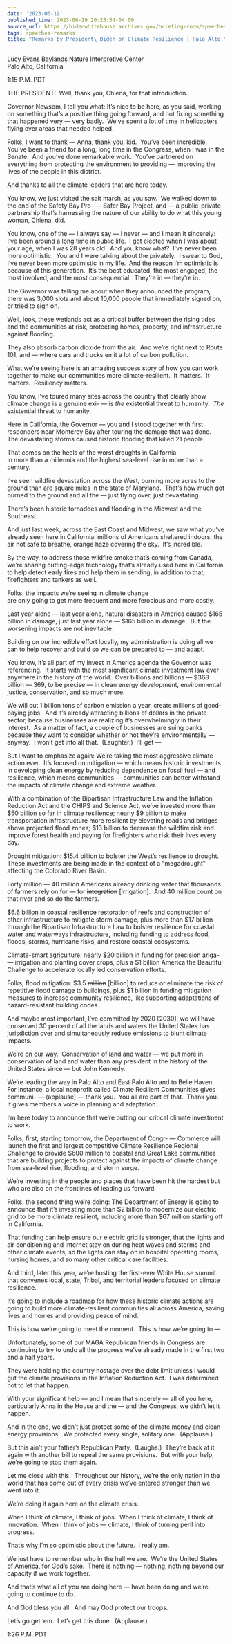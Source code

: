 ```yaml
---
date: '2023-06-19'
published_time: 2023-06-19 20:25:54-04:00
source_url: https://bidenwhitehouse.archives.gov/briefing-room/speeches-remarks/2023/06/19/remarks-by-president-biden-on-climate-resilience-palo-alto-ca/
tags: speeches-remarks
title: "Remarks by President\_Biden on Climate Resilience | Palo Alto,\_CA"
---
```

 
Lucy Evans Baylands Nature Interpretive Center  
Palo Alto, California

1:15 P.M. PDT  
  
THE PRESIDENT:  Well, thank you, Chiena, for that introduction.  
  
Governor Newsom, I tell you what: It’s nice to be here, as you said,
working on something that’s a positive thing going forward, and not
fixing something that happened very — very badly.  We’ve spent a lot of
time in helicopters flying over areas that needed helped.  
  
Folks, I want to thank — Anna, thank you, kid.  You’ve been incredible. 
You’ve been a friend for a long, long time in the Congress, when I was
in the Senate.  And you’ve done remarkable work.  You’ve partnered on
everything from protecting the environment to providing — improving the
lives of the people in this district.  
  
And thanks to all the climate leaders that are here today.  
  
You know, we just visited the salt marsh, as you saw.  We walked down to
the end of the Safety Bay Pro- — Safer Bay Project, and — a
public-private partnership that’s harnessing the nature of our ability
to do what this young woman, Chiena, did.  
  
You know, one of the — I always say — I never — and I mean it sincerely:
I’ve been around a long time in public life.  I got elected when I was
about your age, when I was 28 years old.  And you know what?  I’ve never
been more optimistic.  You and I were talking about the privately.  I
swear to God, I’ve never been more optimistic in my life.  And the
reason I’m optimistic is because of this generation.  It’s the best
educated, the most engaged, the most involved, and the most
consequential.  They’re in — they’re in.  
  
The Governor was telling me about when they announced the program, there
was 3,000 slots and about 10,000 people that immediately signed on, or
tried to sign on.  
  
Well, look, these wetlands act as a critical buffer between the rising
tides and the communities at risk, protecting homes, property, and
infrastructure against flooding.  
  
They also absorb carbon dioxide from the air.  And we’re right next to
Route 101, and — where cars and trucks emit a lot of carbon pollution.  
  
What we’re seeing here is an amazing success story of how you can work
together to make our communities more climate-resilient.  It matters. 
It matters.  Resiliency matters.  
  
You know, I’ve toured many sites across the country that clearly show
climate change is a genuine exi- — is *the* existential threat to
humanity.  *The* existential threat to humanity.  
  
Here in California, the Governor — you and I stood together with first
responders near Monterey Bay after touring the damage that was done. 
The devastating storms caused historic flooding that killed 21
people.   
  
That comes on the heels of the worst droughts in California  
in more than a millennia and the highest sea-level rise in more than a
century.  
  
I’ve seen wildfire devastation across the West, burning more acres to
the ground than are square miles in the state of Maryland.  That’s how
much got burned to the ground and all the — just flying over, just
devastating.  
  
There’s been historic tornadoes and flooding in the Midwest and the
Southeast.  
  
And just last week, across the East Coast and Midwest, we saw what
you’ve already seen here in California: millions of Americans sheltered
indoors, the air not safe to breathe, orange haze covering the sky. 
It’s incredible.  
  
By the way, to address those wildfire smoke that’s coming from Canada,
we’re sharing cutting-edge technology that’s already used here in
California to help detect early fires and help them in sending, in
addition to that, firefighters and tankers as well.  
  
Folks, the impacts we’re seeing in climate change  
are only going to get more frequent and more ferocious and more
costly.  
  
Last year alone — last year alone, natural disasters in America caused
$165 billion in damage, just last year alone — $165 billion in damage. 
But the worsening impacts are not inevitable.  
  
Building on our incredible effort locally, my administration is doing
all we can to help recover and build so we can be prepared to — and
adapt.   
  
You know, it’s all part of my Invest in America agenda the Governor was
referencing.  It starts with the most significant climate investment law
ever anywhere in the history of the world.  Over billions and billions —
$368 billion — 369, to be precise — in clean energy development,
environmental justice, conservation, and so much more.  
  
We will cut 1 billion tons of carbon emission a year, create millions of
good-paying jobs.  And it’s already attracting billions of dollars in
the private sector, because businesses are realizing it’s overwhelmingly
in their interest.  As a matter of fact, a couple of businesses are
suing banks because they want to consider whether or not they’re
environmentally — anyway.  I won’t get into all that.  (Laughter.)  I’ll
get —  
  
But I want to emphasize again: We’re taking the most aggressive climate
action ever.  It’s focused on mitigation — which means historic
investments in developing clean energy by reducing dependence on fossil
fuel — and resilience, which means communities — communities can better
withstand the impacts of climate change and extreme weather.  
  
With a combination of the Bipartisan Infrastructure Law and the
Inflation Reduction Act and the CHIPS and Science Act, we’ve invested
more than $50 billion so far in climate resilience; nearly $9 billion to
make transportation infrastructure more resilient by elevating roads and
bridges above projected flood zones; $13 billion to decrease the
wildfire risk and improve forest health and paying for firefighters who
risk their lives every day.  
  
Drought mitigation: $15.4 billion to bolster the West’s resilience to
drought.  These investments are being made in the context of a
“megadrought” affecting the Colorado River Basin.  
  
Forty million — 40 million Americans already drinking water that
thousands of farmers rely on for — for <s>integration</s>
\[irrigation\].  And 40 million count on that river and so do the
farmers.  
  
$6.6 billion in coastal resilience restoration of reefs and construction
of other infrastructure to mitigate storm damage, plus more than $17
billion through the Bipartisan Infrastructure Law to bolster resilience
for coastal water and waterways infrastructure, including funding to
address food, floods, storms, hurricane risks, and restore coastal
ecosystems.  
  
Climate-smart agriculture: nearly $20 billion in funding for precision
ariga- — irrigation and planting cover crops, plus a $1 billion America
the Beautiful Challenge to accelerate locally led conservation
efforts.  
  
Folks, flood mitigation: $3.5 <s>million</s> \[billion\] to reduce or
eliminate the risk of repetitive flood damage to buildings, plus $1
billion in funding mitigation measures to increase community resilience,
like supporting adaptations of hazard-resistant building codes.  
  
And maybe most important, I’ve committed by <s>2020</s> \[2030\], we
will have conserved 30 percent of all the lands and waters the United
States has jurisdiction over and simultaneously reduce emissions to
blunt climate impacts.  
  
We’re on our way.  Conservation of land and water — we put more in
conservation of land and water than any president in the history of the
United States since — but John Kennedy.  
  
We’re leading the way in Palo Alto and East Palo Alto and to Belle
Haven.  For instance, a local nonprofit called Climate Resilient
Communities gives communi- — (applause) — thank you.  You all are part
of that.  Thank you.  It gives members a voice in planning and
adaptation.  
  
I’m here today to announce that we’re putting our critical climate
investment to work.  
  
Folks, first, starting tomorrow, the Department of Congr- — Commerce
will launch the first and largest competitive Climate Resilience
Regional Challenge to provide $600 million to coastal and Great Lake
communities that are building projects to protect against the impacts of
climate change from sea-level rise, flooding, and storm surge.  
  
We’re investing in the people and places that have been hit the hardest
but who are also on the frontlines of leading us forward.  
  
Folks, the second thing we’re doing: The Department of Energy is going
to announce that it’s investing more than $2 billion to modernize our
electric grid to be more climate resilient, including more than $67
million starting off in California.  
  
That funding can help ensure our electric grid is stronger, that the
lights and air conditioning and Internet stay on during heat waves and
storms and other climate events, so the lights can stay on in hospital
operating rooms, nursing homes, and so many other critical care
facilities.  
  
And third, later this year, we’re hosting the first-ever White House
summit that convenes local, state, Tribal, and territorial leaders
focused on climate resilience.  
  
It’s going to include a roadmap for how these historic climate actions
are going to build more climate-resilient communities all across
America, saving lives and homes and providing peace of mind.  
  
This is how we’re going to meet the moment.  This is how we’re going to
—  
  
Unfortunately, some of our MAGA Republican friends in Congress are
continuing to try to undo all the progress we’ve already made in the
first two and a half years.  
  
They were holding the country hostage over the debt limit unless I would
gut the climate provisions in the Inflation Reduction Act.  I was
determined not to let that happen.  
  
With your significant help — and I mean that sincerely — all of you
here, particularly Anna in the House and the — and the Congress,
we didn’t let it happen.

And in the end, we didn’t just protect some of the climate money and
clean energy provisions.  We protected every single, solitary one. 
(Applause.)

But this ain’t your father’s Republican Party.  (Laughs.)  They’re back
at it again with another bill to repeal the same provisions.  But with
your help, we’re going to stop them again.  
  
Let me close with this.  Throughout our history, we’re the only nation
in the world that has come out of every crisis we’ve entered stronger
than we went into it.  
  
We’re doing it again here on the climate crisis.  
  
When I think of climate, I think of jobs.  When I think of climate, I
think of innovation.  When I think of jobs — climate, I think of turning
peril into progress.  
  
That’s why I’m so optimistic about the future.  I really am.  
  
We just have to remember who in the hell we are.  We’re the United
States of America, for God’s sake.  There is nothing — nothing, nothing
beyond our capacity if we work together.  
  
And that’s what all of you are doing here — have been doing and we’re
going to continue to do.  
  
And God bless you all.  And may God protect our troops.  
  
Let’s go get ‘em.  Let’s get this done.  (Applause.)  
  
1:26 P.M. PDT
